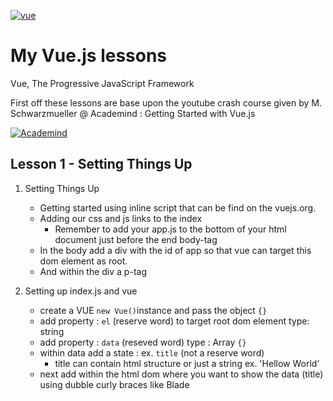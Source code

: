 [![vue][vue-logo]][vue-link]

[vue-logo]: https://vuejs.org/images/logo.png
[vue-link]: https://vuejs.org/

# My Vue.js lessons

Vue, The Progressive JavaScript Framework

First off these lessons are base upon the youtube crash course given by M. Schwarzmueller @ Academind : Getting Started with Vue.js

[![Academind][course-logo]][course-link]

[course-logo]: https://yt3.ggpht.com/a/AGF-l7-L1jJvOCpat-6U8PVblQ_cSowHb42QQubFSw=s48-mo-c-c0xffffffff-rj-k-no
[course-link]: https://www.youtube.com/watch?v=nyJSd6V2DRI&list=PL55RiY5tL51p-YU-Uw90qQH419BM4Iz07

## Lesson 1 - Setting Things Up

1.  Setting Things Up

    - Getting started using inline script that can be find on the vuejs.org.
    - Adding our css and js links to the index
      - Remember to add your app.js to the bottom of your html document just before the end body-tag
    - In the body add a div with the id of app so that vue can target this dom element as root.
    - And within the div a p-tag

2.  Setting up index.js and vue
    - create a VUE `new Vue()`instance and pass the object `{}`
    - add property : `el` (reserve word) to target root dom element type: string
    - add property : `data` (reseved word) type : Array `{}`
    - within data add a state : ex. `title` (not a reserve word)
      - title can contain html structure or just a string ex. 'Hellow World'
    - next add within the html dom where you want to show the data (title) using dubble curly braces like Blade
